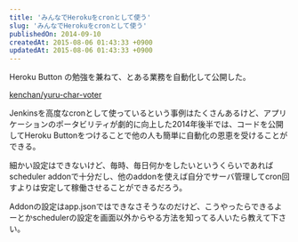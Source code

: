 ```yaml
---
title: 'みんなでHerokuをcronとして使う'
slug: 'みんなでHerokuをcronとして使う'
publishedOn: 2014-09-10
createdAt: 2015-08-06 01:43:33 +0900
updatedAt: 2015-08-06 01:43:33 +0900
---
```

Heroku Button の勉強を兼ねて、とある業務を自動化して公開した。

[kenchan/yuru-char-voter](https://github.com/kenchan/yuru-char-voter)

Jenkinsを高度なcronとして使っているという事例はたくさんあるけど、アプリケーションのポータビリティが劇的に向上した2014年後半では、コードを公開してHeroku Buttonをつけることで他の人も簡単に自動化の恩恵を受けることができる。

細かい設定はできないけど、毎時、毎日何かをしたいというくらいであればscheduler addonで十分だし、他のaddonを使えば自分でサーバ管理してcron回すよりは安定して稼働させることができるだろう。

Addonの設定はapp.jsonではできなさそうなのだけど、こうやったらできるよーとかschedulerの設定を画面以外からやる方法を知ってる人いたら教えて下さい。
